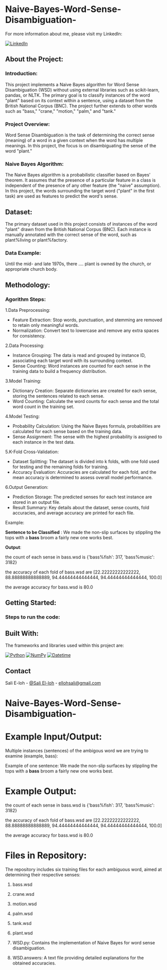 # Naive-Bayes-Word-Sense-Disambiguation-

For more information about me, please visit my LinkedIn:

[![LinkedIn][LinkedIn.js]][LinkedIn-url]

<!-- ABOUT THE PROJECT -->

## About the Project:

### Introduction:

This project implements a Naive Bayes algorithm for Word Sense Disambiguation (WSD) without using external libraries such as scikit-learn, pandas, or NLTK. The primary goal is to classify instances of the word "plant" based on its context within a sentence, using a dataset from the British National Corpus (BNC). The project further extends to other words such as "bass," "crane," "motion," "palm," and "tank."

### Project Overview:

Word Sense Disambiguation is the task of determining the correct sense (meaning) of a word in a given context when the word has multiple meanings. In this project, the focus is on disambiguating the sense of the word "plant."

### Naive Bayes Algorithm:

The Naive Bayes algorithm is a probabilistic classifier based on Bayes' theorem. It assumes that the presence of a particular feature in a class is independent of the presence of any other feature (the "naive" assumption). In this project, the words surrounding the target word ("plant" in the first task) are used as features to predict the word's sense.


<!-- Dataset -->

##  Dataset:

The primary dataset used in this project consists of instances of the word "plant" drawn from the British National Corpus (BNC). Each instance is manually annotated with the correct sense of the word, such as plant%living or plant%factory.

### Data Example:

<instance id="plant.1000000" docsrc = "BNC/A07">
<answer instance="plant.1000000" senseid="plant%factory"/>
<context>
Until the mid- and late 1970s, there ....  <head> plant </head>  is owned by the church, or appropriate church body. 
</context>
</instance>

<!-- METHODOLOGY -->

## Methodology:

### Agorithm Steps:

1.Data Preprocessing:
* Feature Extraction: Stop words, punctuation, and stemming are removed to retain only meaningful words.
* Normalization: Convert text to lowercase and remove any extra spaces for consistency.

2.Data Processing:
* Instance Grouping: The data is read and grouped by instance ID, associating each target word with its surrounding context.
* Sense Counting: Word instances are counted for each sense in the training data to build a frequency distribution.

3.Model Training:
* Dictionary Creation: Separate dictionaries are created for each sense, storing the sentences related to each sense.
* Word Counting: Calculate the word counts for each sense and the total word count in the training set.

4.Model Testing:

* Probability Calculation: Using the Naive Bayes formula, probabilities are calculated for each sense based on the training data.
* Sense Assignment: The sense with the highest probability is assigned to each instance in the test data.

5.K-Fold Cross-Validation:

* Dataset Splitting: The dataset is divided into k folds, with one fold used for testing and the remaining folds for training.
* Accuracy Evaluation: Accuracies are calculated for each fold, and the mean accuracy is determined to assess overall model performance.

6.Output Generation:
* Prediction Storage: The predicted senses for each test instance are stored in an output file.
* Result Summary: Key details about the dataset, sense counts, fold accuracies, and average accuracy are printed for each file.

Example:

**Sentence to be Classified** : We made the non-slip surfaces by stippling the tops with a **bass** broom  a fairly new one works best. 

**Output**:

the count of each sense in bass.wsd is {'bass%fish': 317, 'bass%music': 3182} 

the accuracy of each fold of bass.wsd are [22.22222222222222, 88.88888888888889, 94.44444444444444, 94.44444444444444, 100.0]

the average accuracy for bass.wsd is 80.0



  <!-- GETTING STARTED -->
  
## Getting Started:

### Steps to run the code:





<!-- Results -->


<!-- Built With -->

## Built With:

The frameworks and libraries used within this project are:

[![Python][Python.js]][Python-url]
[![NumPy][NumPy.js]][NumPy-url]
[![Datetime][Datetime.js]][Datetime-url]


<!-- CONTACT -->

## Contact

Sali E-loh - [@Sali El-loh](https://www.linkedin.com/in/salielloh12/) - ellohsali@gmail.com


<!-- MARKDOWN LINKS & IMAGES -->
<!-- https://www.markdownguide.org/basic-syntax/#reference-style-links -->
[LinkedIn.js]: https://img.shields.io/badge/LinkedIn-0077B5?style=for-the-badge&logo=linkedin&logoColor=white
[LinkedIn-url]: https://www.linkedin.com/in/salielloh12/

[Python.js]: https://img.shields.io/badge/Python-3776AB?style=for-the-badge&logo=python&logoColor=white
[Python-url]: https://www.python.org/

[NumPy.js]: https://img.shields.io/badge/NumPy-013243?style=for-the-badge&logo=numpy&logoColor=white
[NumPy-url]: https://numpy.org/

[Datetime.js]: https://img.shields.io/badge/Datetime-44a833?style=for-the-badge
[Datetime-url]: https://docs.python.org/3/library/datetime.html































# Naive-Bayes-Word-Sense-Disambiguation-


# Example Input/Output:
Multiple instances (sentences) of the ambigous word we are trying to examine (example, bass):

Example of one sentence: We made the non-slip surfaces by stippling the tops with a **bass** broom  a fairly new one works best. 

# Example Output:
the count of each sense in bass.wsd is {'bass%fish': 317, 'bass%music': 3182} 

the accuracy of each fold of bass.wsd are [22.22222222222222, 88.88888888888889, 94.44444444444444, 94.44444444444444, 100.0]

the average accuracy for bass.wsd is 80.0



#  Files in Repository:
The repository includes six training files for each ambiguous word, aimed at determining their respective senses:

  1. bass.wsd
  2. crane.wsd
  3. motion.wsd
  4. palm.wsd
  5. tank.wsd
  6. plant.wsd
  
  7. WSD.py:
  Contains the implementation of Naive Bayes for word sense disambiguation.
  
  8. WSD.answers:
  A text file providing detailed explanations for the obtained accuracies.

